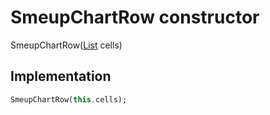 


# SmeupChartRow constructor







SmeupChartRow([List](https://api.flutter.dev/flutter/dart-core/List-class.html) cells)





## Implementation

```dart
SmeupChartRow(this.cells);
```







